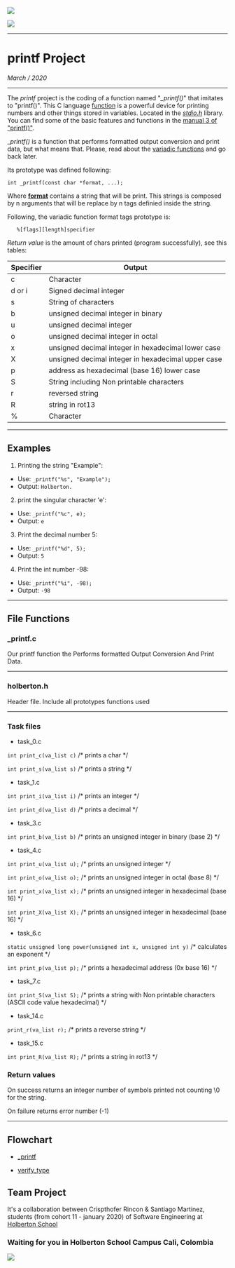 ![](https://assets.holbertonschool.com/school_event_types/photos/000/000/011/regular/IMG_3198.jpg?1574094855)

![](https://rails-assets.holbertonschool.com/assets/logos/holberton-school-logo_tablet-1-04810483bf8b1cf6eb253405d5b35dbed5fd303a896eba7f9b2d53c7d4690fe5.png)
________________________________________________________________________________
# printf Project
*March / 2020*
__________________________________________________
The *printf* project is the coding of a function named "*_printf()*" that imitates to "printf()". This C language [function](https://www.cypress.com/file/54761/download) is a powerful device for printing numbers and other things stored in variables.   Located in the [_stdio.h_](https://es.wikipedia.org/wiki/Stdio.h) library. You can find some of the basic features and functions in the [manual 3 of "printf()"](http://man7.org/linux/man-pages/man3/printf.3.html).

__printf()_ is a function that performs formatted output conversion and print data, but what means that. Please, read about the [variadic functions](https://en.cppreference.com/w/c/variadic) and go back later.

Its prototype was defined following:

``
	int _printf(const char *format, ...);
``

Where [**format**](http://www.cplusplus.com/forum/beginner/148436/) contains a string that will be print. This strings is composed by n arguments that will be replace by n tags definied inside the string.

Following, the variadic function format tags prototype is:

	   %[flags][length]specifier

*Return value* is the amount of chars printed (program successfully), see this tables:

| Specifier | Output |
| ------------- | ------------- |
| c | Character  |
| d or i | Signed decimal integer |
| s | String of characters |
| b | unsigned decimal integer in binary |
| u | unsigned decimal integer |
| o | unsigned decimal integer in octal |
| x | unsigned decimal integer in hexadecimal lower case |
| X | unsigned decimal integer in hexadecimal upper case |
| p | address as hexadecimal (base 16) lower case |
| S | String including Non printable characters |
| r | reversed string |
| R | string in rot13 |
| %  | Character |

------------

## Examples

1. Printing the string "Example":
+ Use: `_printf("%s", "Example");`
+ Output: `Holberton.`

2. print the singular character 'e':
+ Use: `_printf("%c", e);`
+ Output: `e`
3. Print the decimal number 5:
+ Use: `_printf("%d", 5);`
+ Output: `5`

4. Print the int number -98:
+ Use: `_printf("%i", -98);`
+ Output: `-98`

------------

## File Functions

### _printf.c
Our printf function the Performs formatted Output Conversion And Print Data.

------------

### holberton.h
Header file. Include all prototypes functions used

------------
### Task files

* task_0.c

`int print_c(va_list c)` /* prints a char */

`int print_s(va_list s)` /* prints a string */

* task_1.c

`int print_i(va_list i)` /* prints an integer */

`int print_d(va_list d)` /* prints a decimal */

* task_3.c

`int print_b(va_list b)` /* prints an unsigned integer in binary (base 2) */

* task_4.c

`int print_u(va_list u);` /* prints an unsigned integer */

`int print_o(va_list o);` /* prints an unsigned integer in octal (base 8) */

`int print_x(va_list x);` /* prints an unsigned integer in hexadecimal (base 16) */

`int print_X(va_list X);` /* prints an unsigned integer in hexadecimal (base 16) */

* task_6.c

`static unsigned long power(unsigned int x, unsigned int y)` /* calculates an exponent */

`int print_p(va_list p);` /* prints a hexadecimal address (0x base 16) */

* task_7.c

`int print_S(va_list S);` /* prints a string with Non printable characters (ASCII code value hexadecimal) */

* task_14.c

`print_r(va_list r);` /* prints a reverse string */

* task_15.c

`int print_R(va_list R);` /* prints a string in rot13 */

### Return values

On success returns an integer number of symbols printed not counting \\0 for the string.

On failure returns error number (-1)

------------
## Flowchart

* [_printf](https://drive.google.com/file/d/18urUCRs0wF_hn4KMm4oob39qXFOyzZQd/view?usp=sharing)

* [verify_type](https://drive.google.com/file/d/1UkRRm2s3xmWcHA2c_0XRnQyJkw51hVUD/view?usp=sharing)

## Team Project

It's a collaboration between Crispthofer Rincon & Santiago Martinez, students (from cohort 11 - january 2020) of Software Engineering at [Holberton School](https://www.holbertonschool.com/)

### Waiting for you in Holberton School Campus Cali, Colombia
![](https://assets.holbertonschool.com/media_images/files/000/000/822/original/hero-2165.jpg)